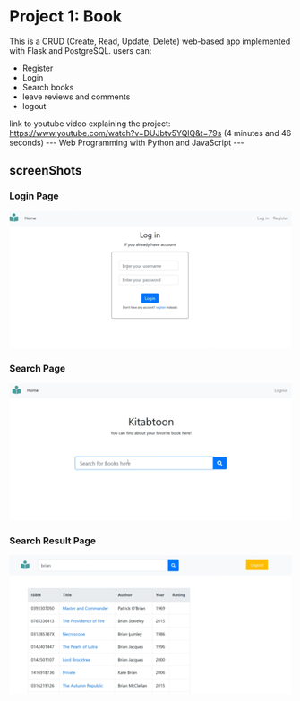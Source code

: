 # Project 1: Book
This is a CRUD (Create, Read, Update, Delete) web-based app implemented with Flask and PostgreSQL. 
users can: 
- Register 
- Login
- Search books 
- leave reviews and comments
- logout

 link to youtube video explaining the project: https://www.youtube.com/watch?v=DUJbtv5YQlQ&t=79s (4 minutes and 46 seconds)
--- Web Programming with Python and JavaScript ---

## screenShots
### Login Page
![Login Page](/loginpage.png?raw=true)

### Search Page
![Search Page](/searchpage.png?raw=true)

### Search Result Page
![Search Result Page](/searchresultpage.png?raw=true)
